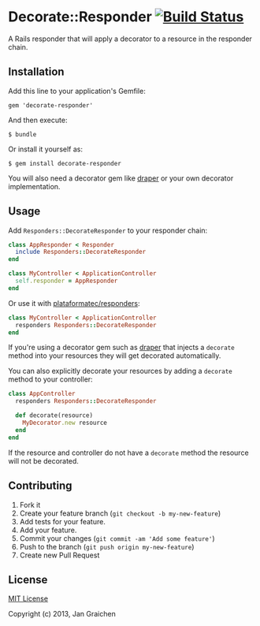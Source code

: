# Decorate::Responder [![Build Status](https://travis-ci.org/jgraichen/decorate-responder.png?branch=master)](https://travis-ci.org/jgraichen/decorate-responder)

A Rails responder that will apply a decorator to a resource in the responder chain.

## Installation

Add this line to your application's Gemfile:

    gem 'decorate-responder'

And then execute:

    $ bundle

Or install it yourself as:

    $ gem install decorate-responder

You will also need a decorator gem like [draper](drapergem/draper) or your own decorator implementation.

## Usage

Add `Responders::DecorateResponder` to your responder chain:

```ruby
class AppResponder < Responder
  include Responders::DecorateResponder
end

class MyController < ApplicationController
  self.responder = AppResponder
end
```

Or use it with [plataformatec/responders](https://github.com/plataformatec/responders):

```ruby
class MyController < ApplicationController
  responders Responders::DecorateResponder
end
```

If you're using a decorator gem such as [draper](drapergem/draper) that injects a `decorate` method into your resources they will get decorated automatically.

You can also explicitly decorate your resources by adding a `decorate` method to your controller:

```ruby
class AppController
  responders Responders::DecorateResponder

  def decorate(resource)
  	MyDecorator.new resource
  end
end
```

If the resource and controller do not have a `decorate` method the resource will not be decorated.

## Contributing

1. Fork it
2. Create your feature branch (`git checkout -b my-new-feature`)
3. Add tests for your feature.
4. Add your feature.
5. Commit your changes (`git commit -am 'Add some feature'`)
6. Push to the branch (`git push origin my-new-feature`)
7. Create new Pull Request

## License

[MIT License](http://www.opensource.org/licenses/mit-license.php)

Copyright (c) 2013, Jan Graichen
